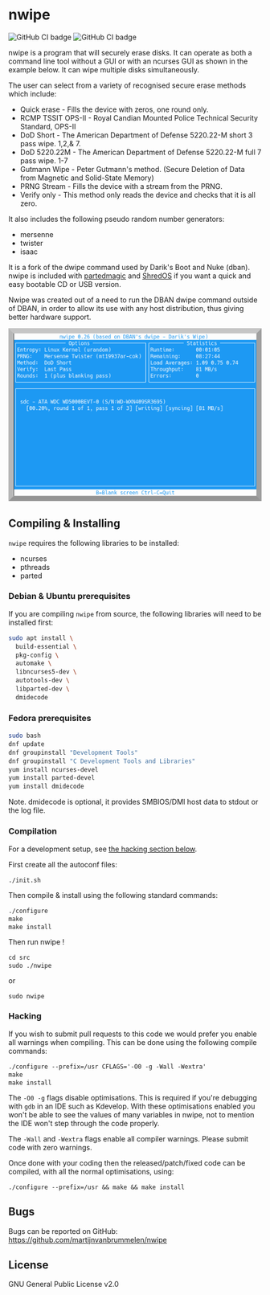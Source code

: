 # nwipe
![GitHub CI badge](https://github.com/martijnvanbrummelen/nwipe/workflows/CI_on_Ubuntu-latest/badge.svg)
![GitHub CI badge](https://github.com/martijnvanbrummelen/nwipe/workflows/CI_on_ubuntu-16.04/badge.svg)

nwipe is a program that will securely erase disks. It can operate as both a command line
tool without a GUI or with an ncurses GUI as shown in the example below. It can wipe multiple
disks simultaneously.

The user can select from a variety of recognised secure erase methods which include:

* Quick erase        - Fills the device with zeros, one round only.
* RCMP TSSIT OPS-II  - Royal Candian Mounted Police Technical Security Standard, OPS-II
* DoD Short          - The American Department of Defense 5220.22-M short 3 pass wipe. 1,2,& 7.
* DoD 5220.22M       - The American Department of Defense 5220.22-M full 7 pass wipe. 1-7
* Gutmann Wipe       - Peter Gutmann's method. (Secure Deletion of Data from Magnetic and Solid-State Memory)
* PRNG Stream        - Fills the device with a stream from the PRNG.
* Verify only        - This method only reads the device and checks that it is all zero.

It also includes the following pseudo random number generators:
* mersenne
* twister
* isaac

It is a fork of the dwipe command used by
Darik's Boot and Nuke (dban).  nwipe is included with [partedmagic](https://partedmagic.com) and
[ShredOS](https://github.com/nadenislamarre/shredos) if you want a quick and easy bootable CD or USB version.

Nwipe was created out of a need to run the DBAN dwipe command outside
of DBAN, in order to allow its use with any host distribution, thus
giving better hardware support.

![Example wipe](/images/example_wipe.png)

## Compiling & Installing

`nwipe` requires the following libraries to be installed:

* ncurses
* pthreads
* parted

### Debian & Ubuntu prerequisites

If you are compiling `nwipe` from source, the following libraries will need to be installed first:

```bash
sudo apt install \
  build-essential \
  pkg-config \
  automake \
  libncurses5-dev \
  autotools-dev \
  libparted-dev \
  dmidecode
```

### Fedora prerequisites

```bash
sudo bash
dnf update
dnf groupinstall "Development Tools"
dnf groupinstall "C Development Tools and Libraries"
yum install ncurses-devel
yum install parted-devel
yum install dmidecode
```
Note. dmidecode is optional, it provides SMBIOS/DMI host data to stdout or the log file.

### Compilation

For a development setup, see [the hacking section below](#Hacking).

First create all the autoconf files:
```
./init.sh
```

Then compile & install using the following standard commands:
```
./configure
make
make install
```

Then run nwipe !
```
cd src
sudo ./nwipe
```
or
```
sudo nwipe
```

### Hacking

If you wish to submit pull requests to this code we would prefer you enable all warnings when compiling.
This can be done using the following compile commands:

```
./configure --prefix=/usr CFLAGS='-O0 -g -Wall -Wextra'
make
make install
```

The `-O0 -g` flags disable optimisations. This is required if you're debugging with
`gdb` in an IDE such as Kdevelop. With these optimisations enabled you won't be
able to see the values of many variables in nwipe, not to mention the IDE won't step
through the code properly.

The `-Wall` and `-Wextra` flags enable all compiler warnings. Please submit code with zero warnings.

Once done with your coding then the released/patch/fixed code can be compiled,
with all the normal optimisations, using:
```
./configure --prefix=/usr && make && make install
```

## Bugs

Bugs can be reported on GitHub:
https://github.com/martijnvanbrummelen/nwipe

## License

GNU General Public License v2.0
